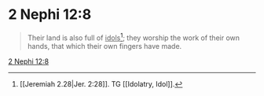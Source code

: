 # 2 Nephi 12:8

> Their land is also full of <u>idols</u>[^a]; they worship the work of their own hands, that which their own fingers have made.

[2 Nephi 12:8](https://www.churchofjesuschrist.org/study/scriptures/bofm/2-ne/12?lang=eng&id=p8#p8)


[^a]: [[Jeremiah 2.28|Jer. 2:28]]. TG [[Idolatry, Idol]].
